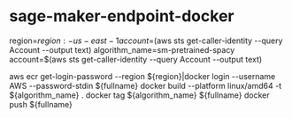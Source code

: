 # sage-maker-endpoint-docker
region=${region:-us-east-1}
account=$(aws sts get-caller-identity --query Account --output text)
algorithm_name=sm-pretrained-spacy
account=$(aws sts get-caller-identity --query Account --output text)



aws ecr get-login-password --region ${region}|docker login --username AWS --password-stdin ${fullname}
 docker build  --platform linux/amd64 -t ${algorithm_name} .
 docker tag ${algorithm_name} ${fullname}
 docker push ${fullname}
